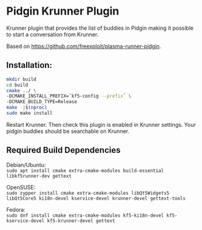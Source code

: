 # Pidgin Krunner Plugin 

Krunner plugin that provides the list of buddies in Pidgin making it possible to start a conversation from Krunner.

Based on https://github.com/freexploit/plasma-runner-pidgin.


## Installation:


```sh
mkdir build
cd build
cmake ../ \
-DCMAKE_INSTALL_PREFIX=`kf5-config --prefix` \
-DCMAKE_BUILD_TYPE=Release
make -j$(nproc)
sudo make install
```

Restart Krunner. Then check this plugin is enabled in Krunner settings. Your pidgin buddies should be searchable on Krunner.


## Required Build Dependencies

Debian/Ubuntu:  
`sudo apt install cmake extra-cmake-modules build-essential libkf5runner-dev gettext`

OpenSUSE:  
`sudo zypper install cmake extra-cmake-modules libQt5Widgets5 libQt5Core5 ki18n-devel kservice-devel krunner-devel gettext-tools`  

Fedora:  
`sudo dnf install cmake extra-cmake-modules kf5-ki18n-devel kf5-kservice-devel kf5-krunner-devel gettext`  